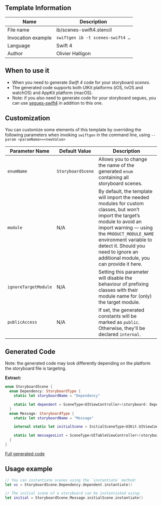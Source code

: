 ## Template Information

| Name      | Description       |
| --------- | ----------------- |
| File name | ib/scenes-swift4.stencil |
| Invocation example | `swiftgen ib -t scenes-swift4 …` |
| Language | Swift 4 |
| Author | Olivier Halligon |

## When to use it

- When you need to generate *Swift 4* code for your storyboard *scenes*.
- The generated code supports both UIKit platforms (iOS, tvOS and watchOS) and AppKit platform (macOS).
- Note: if you also need to generate code for your storyboard segues, you can use [segues-swift4](../segues-swift4.md) in addition to this one.

## Customization

You can customize some elements of this template by overriding the following parameters when invoking `swiftgen` in the command line, using `--param <paramName>=<newValue>`

| Parameter Name | Default Value | Description |
| -------------- | ------------- | ----------- |
| `enumName` | `StoryboardScene` | Allows you to change the name of the generated `enum` containing all storyboard scenes. |
| `module` | N/A | By default, the template will import the needed modules for custom classes, but won’t import the target’s module to avoid an import warning — using the `PRODUCT_MODULE_NAME` environment variable to detect it. Should you need to ignore an additional module, you can provide it here. |
| `ignoreTargetModule` | N/A | Setting this parameter will disable the behaviour of prefixing classes with their module name for (only) the target module. |
| `publicAccess` | N/A | If set, the generated constants will be marked as `public`. Otherwise, they'll be declared `internal`. |

## Generated Code

Note: the generated code may look differently depending on the platform the storyboard file is targeting.

**Extract:**

```swift
enum StoryboardScene {
  enum Dependency: StoryboardType {
    static let storyboardName = "Dependency"

    static let dependent = SceneType<UIViewController>(storyboard: Dependency.self, identifier: "Dependent")
  }
  enum Message: StoryboardType {
    static let storyboardName = "Message"

    internal static let initialScene = InitialSceneType<UIKit.UIViewController>(storyboard: Message.self)

    static let messagesList = SceneType<UITableViewController>(storyboard: Message.self, identifier: "MessagesList")
  }
}
```

[Full generated code](https://github.com/SwiftGen/templates/blob/master/Tests/Fixtures/Generated/IB-iOS/scenes-swift4-context-all.swift)

## Usage example

```swift
// You can instantiate scenes using the `instantiate` method:
let vc = StoryboardScene.Dependency.dependent.instantiate()

// The initial scene of a storyboard can be instantiated using:
let initial = StoryboardScene.Message.initialScene.instantiate()
```
